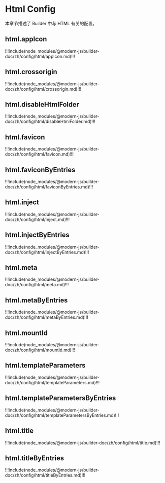 # Html Config

本章节描述了 Builder 中与 HTML 有关的配置。

## html.appIcon

!!!include(node_modules/@modern-js/builder-doc/zh/config/html/appIcon.md)!!!

## html.crossorigin

!!!include(node_modules/@modern-js/builder-doc/zh/config/html/crossorigin.md)!!!

## html.disableHtmlFolder

!!!include(node_modules/@modern-js/builder-doc/zh/config/html/disableHtmlFolder.md)!!!

## html.favicon

!!!include(node_modules/@modern-js/builder-doc/zh/config/html/favicon.md)!!!

## html.faviconByEntries

!!!include(node_modules/@modern-js/builder-doc/zh/config/html/faviconByEntries.md)!!!

## html.inject

!!!include(node_modules/@modern-js/builder-doc/zh/config/html/inject.md)!!!

## html.injectByEntries

!!!include(node_modules/@modern-js/builder-doc/zh/config/html/injectByEntries.md)!!!

## html.meta

!!!include(node_modules/@modern-js/builder-doc/zh/config/html/meta.md)!!!

## html.metaByEntries

!!!include(node_modules/@modern-js/builder-doc/zh/config/html/metaByEntries.md)!!!

## html.mountId

!!!include(node_modules/@modern-js/builder-doc/zh/config/html/mountId.md)!!!

## html.templateParameters

!!!include(node_modules/@modern-js/builder-doc/zh/config/html/templateParameters.md)!!!

## html.templateParametersByEntries

!!!include(node_modules/@modern-js/builder-doc/zh/config/html/templateParametersByEntries.md)!!!

## html.title

!!!include(node_modules/@modern-js/builder-doc/zh/config/html/title.md)!!!

## html.titleByEntries

!!!include(node_modules/@modern-js/builder-doc/zh/config/html/titleByEntries.md)!!!
